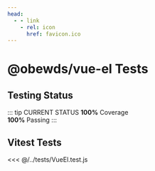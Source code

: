 ```yaml
---
head:
  - - link
    - rel: icon
      href: favicon.ico
---
```





# @obewds/vue-el Tests



## Testing Status

::: tip CURRENT STATUS
**100%** Coverage  
**100%** Passing
:::



## Vitest Tests

<<< @/../tests/VueEl.test.js